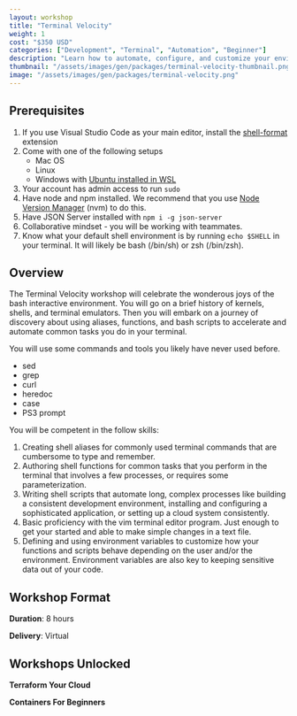 ```yaml
---
layout: workshop
title: "Terminal Velocity"
weight: 1
cost: "$350 USD"
categories: ["Development", "Terminal", "Automation", "Beginner"]
description: "Learn how to automate, configure, and customize your environment and applications with shell scripts."
thumbnail: "/assets/images/gen/packages/terminal-velocity-thumbnail.png"
image: "/assets/images/gen/packages/terminal-velocity.png"
---
```


## Prerequisites

1. If you use Visual Studio Code as your main editor, install the [shell-format](https://marketplace.visualstudio.com/items?itemName=foxundermoon.shell-format) extension
2. Come with one of the following setups
	* Mac OS
	* Linux
	* Windows with [Ubuntu installed in WSL](https://learn.microsoft.com/en-us/windows/wsl/install)
3. Your account has admin access to run `sudo`
4. Have node and npm installed. We recommend that you use [Node Version Manager](https://github.com/nvm-sh/nvm#installing-and-updating) (nvm) to do this.
5. Have JSON Server installed with `npm i -g json-server`
6. Collaborative mindset - you will be working with teammates.
7. Know what your default shell environment is by running `echo $SHELL` in your terminal. It will likely be bash (/bin/sh) or zsh (/bin/zsh).

## Overview

The Terminal Velocity workshop will celebrate the wonderous joys of the bash interactive environment. You will go on a brief history of kernels, shells, and terminal emulators. Then you will embark on a journey of discovery about using aliases, functions, and bash scripts to accelerate and automate common tasks you do in your terminal.

You will use some commands and tools you likely have never used before.

* sed
* grep
* curl
* heredoc
* case
* PS3 prompt

You will be competent in the follow skills:

1.  Creating shell aliases for commonly used terminal commands that are cumbersome to type and remember.
2.  Authoring shell functions for common tasks that you perform in the terminal that involves a few processes, or requires some parameterization.
3.  Writing shell scripts that automate long, complex processes like building a consistent development environment, installing and configuring a sophisticated application, or setting up a cloud system consistently.
4.  Basic proficiency with the vim terminal editor program. Just enough to get your started and able to make simple changes in a text file.
5. Defining and using environment variables to customize how your functions and scripts behave depending on the user and/or the environment. Environment variables are also key to keeping sensitive data out of your code.

## Workshop Format

**Duration**: 8 hours

**Delivery**: Virtual


## Workshops Unlocked

**Terraform Your Cloud**

**Containers For Beginners**


 <!-- Replace "test" with your own sandbox Business account app client ID -->
 <script src="https://www.paypal.com/sdk/js?client-id=AU2T-_KiSEGLry9rRoWEtaXza2kWvdKR9mtSdqK0qY4Rh58yB3HtEsyFCgGgLHRk31Poi0N5eWPpC-xU"></script>

 <div id="paypal-button-container"></div>

<script>
  paypal.Buttons({
    createOrder: function(data, actions) {
      // Set up the transaction details
      return actions.order.create({
        purchase_units: [{
          amount: {
            value: '350.00'
          }
        }]
      });
    },
    onApprove: function(data, actions) {
      // Capture the transaction when the customer approves the payment
      return actions.order.capture().then(function(details) {
        // Redirect or show a success message to the customer
        alert('Transaction completed by ' + details.payer.name.given_name + '!');
      });
    }
  }).render('#paypal-button-container');
</script>
